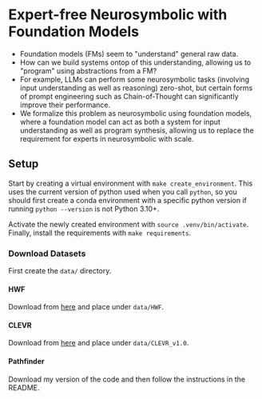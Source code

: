 # Expert-free Neurosymbolic with Foundation Models

- Foundation models (FMs) seem to "understand" general raw data.
- How can we build systems ontop of this understanding, allowing us to "program"
using abstractions from a FM?
- For example, LLMs can perform some neurosymbolic tasks (involving input
understanding as well as reasoning) zero-shot, but certain forms of prompt
engineering such as Chain-of-Thought can significantly improve their
performance.
- We formalize this problem as neurosymbolic using foundation models, where a
foundation model can act as both a system for input understanding as well as
program synthesis, allowing us to replace the requirement for experts in
neurosymbolic with scale.

## Setup
Start by creating a virtual environment with `make create_environment`. This
uses the current version of python used when you call `python`, so you should
first create a conda environment with a specific python version if running
`python --version` is not Python 3.10+.

Activate the newly created environment with `source .venv/bin/activate`.
Finally, install the requirements with `make requirements`.


### Download Datasets
First create the `data/` directory.

#### HWF
Download from
[here](https://drive.google.com/file/d/1VW--BO_CSxzB9C7-ZpE3_hrZbXDqlMU-/view?usp=share_link)
and place under `data/HWF`.

#### CLEVR
Download from [here](https://dl.fbaipublicfiles.com/clevr/CLEVR_v1.0.zip) and
place under `data/CLEVR_v1.0`.

#### Pathfinder

Download my version of the code and then follow the instructions in the README.
